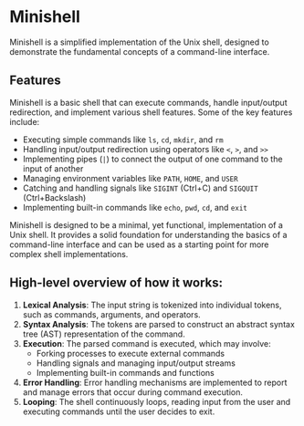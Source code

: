 # Minishell

Minishell is a simplified implementation of the Unix shell, designed to demonstrate the fundamental concepts of a command-line interface.

## Features

Minishell is a basic shell that can execute commands, handle input/output redirection, and implement various shell features. Some of the key features include:

* Executing simple commands like `ls`, `cd`, `mkdir`, and `rm`
* Handling input/output redirection using operators like `<`, `>`, and `>>`
* Implementing pipes (`|`) to connect the output of one command to the input of another
* Managing environment variables like `PATH`, `HOME`, and `USER`
* Catching and handling signals like `SIGINT` (Ctrl+C) and `SIGQUIT` (Ctrl+Backslash)
* Implementing built-in commands like `echo`, `pwd`, `cd`, and `exit`

Minishell is designed to be a minimal, yet functional, implementation of a Unix shell. It provides a solid foundation for understanding the basics of a command-line interface and can be used as a starting point for more complex shell implementations.

## High-level overview of how it works:

1. **Lexical Analysis**: The input string is tokenized into individual tokens, such as commands, arguments, and operators.
2. **Syntax Analysis**: The tokens are parsed to construct an abstract syntax tree (AST) representation of the command.
3. **Execution**: The parsed command is executed, which may involve:
	* Forking processes to execute external commands
	* Handling signals and managing input/output streams
	* Implementing built-in commands and functions
4. **Error Handling**: Error handling mechanisms are implemented to report and manage errors that occur during command execution.
5. **Looping**: The shell continuously loops, reading input from the user and executing commands until the user decides to exit.

